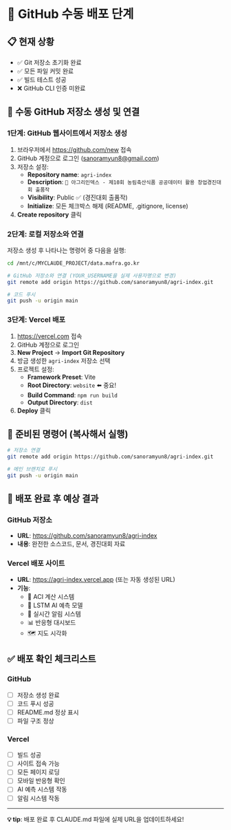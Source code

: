 # 🚀 GitHub 수동 배포 단계

## 📋 현재 상황
- ✅ Git 저장소 초기화 완료
- ✅ 모든 파일 커밋 완료  
- ✅ 빌드 테스트 성공
- ❌ GitHub CLI 인증 미완료

## 🔗 수동 GitHub 저장소 생성 및 연결

### 1단계: GitHub 웹사이트에서 저장소 생성
1. 브라우저에서 https://github.com/new 접속
2. GitHub 계정으로 로그인 (sanoramyun8@gmail.com)
3. 저장소 설정:
   - **Repository name**: `agri-index`
   - **Description**: `🌾 아그리인덱스 - 제10회 농림축산식품 공공데이터 활용 창업경진대회 출품작`
   - **Visibility**: Public ✅ (경진대회 출품작)
   - **Initialize**: 모든 체크박스 해제 (README, .gitignore, license)
4. **Create repository** 클릭

### 2단계: 로컬 저장소와 연결
저장소 생성 후 나타나는 명령어 중 다음을 실행:

```bash
cd /mnt/c/MYCLAUDE_PROJECT/data.mafra.go.kr

# GitHub 저장소와 연결 (YOUR_USERNAME을 실제 사용자명으로 변경)
git remote add origin https://github.com/sanoramyun8/agri-index.git

# 코드 푸시
git push -u origin main
```

### 3단계: Vercel 배포
1. https://vercel.com 접속
2. GitHub 계정으로 로그인
3. **New Project** → **Import Git Repository**
4. 방금 생성한 `agri-index` 저장소 선택
5. 프로젝트 설정:
   - **Framework Preset**: Vite
   - **Root Directory**: `website` ⬅️ 중요!
   - **Build Command**: `npm run build`
   - **Output Directory**: `dist`
6. **Deploy** 클릭

## 📝 준비된 명령어 (복사해서 실행)

```bash
# 저장소 연결
git remote add origin https://github.com/sanoramyun8/agri-index.git

# 메인 브랜치로 푸시
git push -u origin main
```

## 🎯 배포 완료 후 예상 결과

### GitHub 저장소
- **URL**: https://github.com/sanoramyun8/agri-index
- **내용**: 완전한 소스코드, 문서, 경진대회 자료

### Vercel 배포 사이트  
- **URL**: https://agri-index.vercel.app (또는 자동 생성된 URL)
- **기능**: 
  - 🧮 ACI 계산 시스템
  - 🤖 LSTM AI 예측 모델
  - 🔔 실시간 알림 시스템
  - 📊 반응형 대시보드
  - 🗺️ 지도 시각화

## ✅ 배포 확인 체크리스트

### GitHub
- [ ] 저장소 생성 완료
- [ ] 코드 푸시 성공
- [ ] README.md 정상 표시
- [ ] 파일 구조 정상

### Vercel
- [ ] 빌드 성공
- [ ] 사이트 접속 가능
- [ ] 모든 페이지 로딩
- [ ] 모바일 반응형 확인
- [ ] AI 예측 시스템 작동
- [ ] 알림 시스템 작동

---

**💡 tip**: 배포 완료 후 CLAUDE.md 파일에 실제 URL을 업데이트하세요!